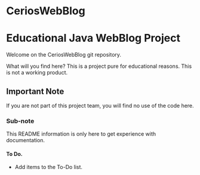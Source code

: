 # CeriosWebBlog

<h1>Educational Java WebBlog Project</h1>
Welcome on the CeriosWebBlog git repository.

What will you find here?
This is a project pure for educational reasons. This is not a working product.

<h2>Important Note</h2>
If you are not part of this project team, you will find no use of the code here.
<h3>Sub-note</h3>
This README information is only here to get experience with documentation.

<h4>To Do.</h4>
<ul>
<li>Add items to the To-Do list.</li>
</ul>
